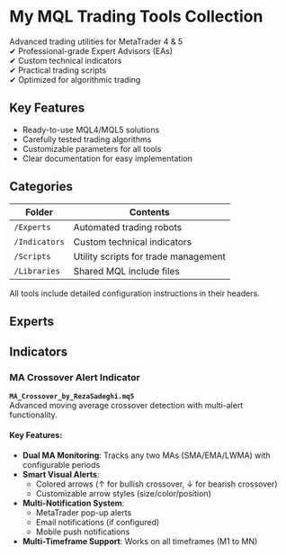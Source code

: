 # My MQL Trading Tools Collection

Advanced trading utilities for MetaTrader 4 & 5  
✔ Professional-grade Expert Advisors (EAs)  
✔ Custom technical indicators  
✔ Practical trading scripts  
✔ Optimized for algorithmic trading

## Key Features
- Ready-to-use MQL4/MQL5 solutions
- Carefully tested trading algorithms
- Customizable parameters for all tools
- Clear documentation for easy implementation

## Categories
| Folder         | Contents                          |
|----------------|-----------------------------------|
| `/Experts`     | Automated trading robots          |
| `/Indicators`  | Custom technical indicators       |
| `/Scripts`     | Utility scripts for trade management |
| `/Libraries`   | Shared MQL include files          |

All tools include detailed configuration instructions in their headers.

## Experts


## Indicators

### MA Crossover Alert Indicator
**`MA_Crossover_by_RezaSadeghi.mq5`**  
Advanced moving average crossover detection with multi-alert functionality.

#### Key Features:
- **Dual MA Monitoring**: Tracks any two MAs (SMA/EMA/LWMA) with configurable periods
- **Smart Visual Alerts**:
  - Colored arrows (↑ for bullish crossover, ↓ for bearish crossover)
  - Customizable arrow styles (size/color/position)
- **Multi-Notification System**:
  -  MetaTrader pop-up alerts
  -  Email notifications (if configured)
  -  Mobile push notifications
- **Multi-Timeframe Support**: Works on all timeframes (M1 to MN)
